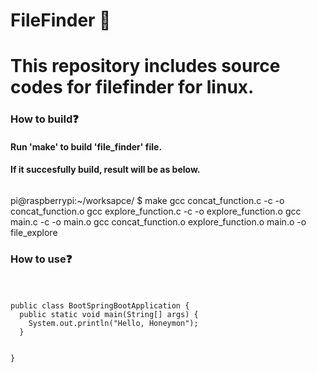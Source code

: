 # FileFinder :mag_right:
# This repository includes source codes for filefinder for linux.


### How to build:question:
#### Run 'make' to build 'file_finder' file.
#### If it succesfully build, result will be as below. <pre>
pi@raspberrypi:~/worksapce/ $ make
gcc concat_function.c -c -o concat_function.o
gcc explore_function.c -c -o explore_function.o
gcc main.c -c -o main.o
gcc concat_function.o explore_function.o main.o -o file_explore
</pre>

### How to use:question:
#### <pre>
<code>
public class BootSpringBootApplication {
  public static void main(String[] args) {
    System.out.println("Hello, Honeymon");
  }

}
</code>
</pre>
